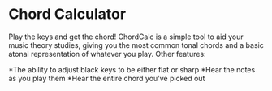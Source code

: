 # Chord Calculator
Play the keys and get the chord! ChordCalc is a simple tool to aid your music theory studies, giving you the most common tonal chords and a basic atonal representation of whatever you play. Other features: 

*The ability to adjust black keys to be either flat or sharp 
*Hear the notes as you play them
*Hear the entire chord you've picked out
